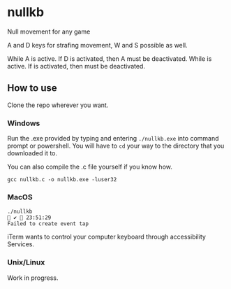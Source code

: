 # nullkb
Null movement for any game

A and D keys for strafing movement, W and S possible as well.

While A is active. If D is activated, then A must be deactivated.
While <Key> is active. If <Pair> is activated, then <Key> must be deactivated.

## How to use
Clone the repo wherever you want.

### Windows
Run the .exe provided by typing and entering `./nullkb.exe` into command prompt or powershell. You will have to `cd` your way to the directory that you downloaded it to.

You can also compile the .c file yourself if you know how.

```
gcc nullkb.c -o nullkb.exe -luser32
```

### MacOS
```
./nullkb                                                                                                                                                        ✔  23:51:29
Failed to create event tap
```
iTerm wants to control your computer keyboard through accessibility Services.

### Unix/Linux

Work in progress.

